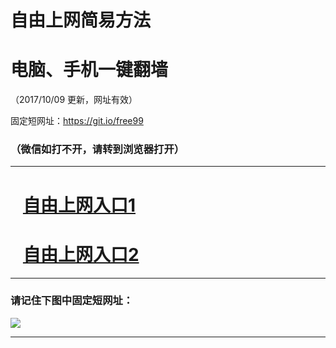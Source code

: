 ﻿# 自由上网简易方法

# 电脑、手机一键翻墙

（2017/10/09 更新，网址有效）

固定短网址：https://git.io/free99

### （微信如打不开，请转到浏览器打开）


***





# &nbsp;&nbsp; <a href="http://ft2343717512.fwq-tz-1001.info/fwqtz01.html?t=10090014421 " target="_blank">自由上网入口1</a>
# &nbsp;&nbsp; <a href="http://ft2497012119.fwq-tz-1002.info/fwqtz02.html?t=100900111097 " target="_blank">自由上网入口2</a>
***

### 请记住下图中固定短网址：

<img src="https://s3-us-west-2.amazonaws.com/fwq-1001/yjfq-20170905okok.png" /> 


***

